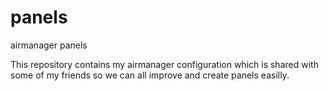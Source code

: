 # panels
airmanager panels

This repository contains my airmanager configuration which is shared with some of my friends so we can all improve and create panels easilly.
